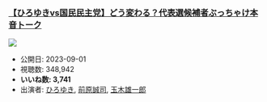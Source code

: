 ### [【ひろゆきvs国民民主党】どう変わる？代表選候補者ぶっちゃけ本音トーク](https://www.youtube.com/watch?v=ljAjC80089I)
[![](https://img.youtube.com/vi/ljAjC80089I/sddefault.jpg)](https://www.youtube.com/watch?v=ljAjC80089I)
-   公開日: 2023-09-01
-   視聴数: 348,942
-   **いいね数: 3,741**
-   出演者: [ひろゆき](/rehacq_fan/people/ひろゆき "wikilink"), [前原誠司](/rehacq_fan/people/前原誠司 "wikilink"), [玉木雄一郎](/rehacq_fan/people/玉木雄一郎 "wikilink")
